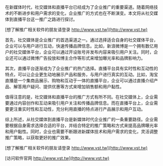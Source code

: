 在新媒体时代，社交媒体和直播平台已经成为了企业推广的重要渠道。随着网络技术的不断进步和用户需求的变化，企业推广的方式也在不断演变。本文将从社交媒体到直播平台这一推广之路进行探讨。

[想了解推广相关软件的朋友请登录 http://www.vst.tw](http://www.vst.tw)

首先，社交媒体是企业推广的首选渠道之一。通过选择适合自身的社交媒体平台，企业可以与用户进行互动，快速传播品牌信息。比如，新浪微博是一个拥有数亿用户的社交媒体平台，企业可以通过开设账号并发布内容来吸引用户关注。同时，企业还可以通过微博广告投放和博主合作等形式来增加曝光率和品牌影响力。

其次，直播平台逐渐成为了企业推广的热门选择。直播平台具有实时性和互动性的特点，可以让企业更生动地展示产品和服务，与用户进行真实的互动。比如，淘宝直播是一个集商品展示、购物和互动于一体的直播平台，企业可以通过直播介绍产品、解答用户疑问、提供优惠等方式来增加销售额和用户黏性。

值得注意的是，社交媒体和直播平台的推广方式有所不同。在社交媒体上，企业需要通过内容创作和互动来吸引用户关注和传播品牌信息。而在直播平台上，企业需要更注重实时性和互动性，充分利用直播的特点进行产品展示和用户互动。

综上所述，从社交媒体到直播平台是新媒体时代企业推广的一条重要路径。企业需要根据自身需求选择合适的平台，并结合特定的推广策略和方式来提高品牌曝光率和用户黏性。同时，企业也需要不断跟进新媒体技术和用户需求的变化，灵活调整推广策略，以获取更好的推广效果。

[想了解推广相关软件的朋友请登录 http://www.vst.tw](http://www.vst.tw)


[访问软件官网 http://www.vst.tw](http://www.vst.tw)
